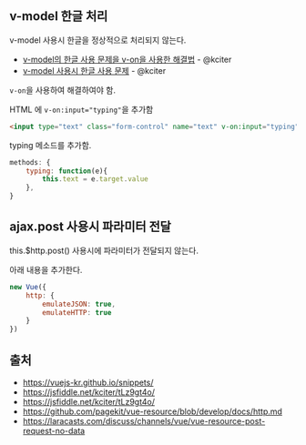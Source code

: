 ## v-model 한글 처리

v-model 사용시 한글을 정상적으로 처리되지 않는다.

- [v-model의 한글 사용 문제을 v-on을 사용한 해결법](https://jsfiddle.net/kciter/tLz9gt4o/) - @kciter
- [v-model 사용시 한글 사용 문제](https://jsfiddle.net/kciter/b5qhxbfh/) - @kciter

`v-on`을 사용하여 해결하여야 함.

HTML 에 `v-on:input="typing"`을 추가함

```html
<input type="text" class="form-control" name="text" v-on:input="typing" v-model="text" placeholder="검색어를 입력하세요">
```

typing 메소드를 추가함.

```javascript
methods: {
    typing: function(e){
        this.text = e.target.value
    },
}
```


## ajax.post 사용시 파라미터 전달

this.$http.post() 사용시에 파라미터가 전달되지 않는다. 

아래 내용을 추가한다. 

```javascript
new Vue({
    http: {
        emulateJSON: true,
        emulateHTTP: true
    }
})
```




## 출처
- https://vuejs-kr.github.io/snippets/
- https://jsfiddle.net/kciter/tLz9gt4o/
- https://jsfiddle.net/kciter/tLz9gt4o/
- https://github.com/pagekit/vue-resource/blob/develop/docs/http.md
- https://laracasts.com/discuss/channels/vue/vue-resource-post-request-no-data






